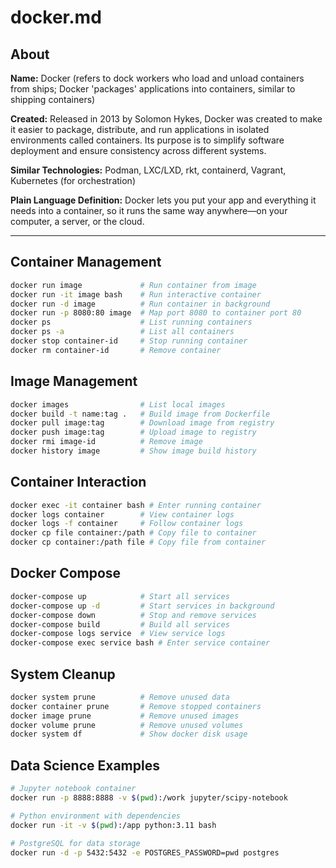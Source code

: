# docker.md

## About
**Name:** Docker (refers to dock workers who load and unload containers from ships; Docker 'packages' applications into containers, similar to shipping containers)

**Created:** Released in 2013 by Solomon Hykes, Docker was created to make it easier to package, distribute, and run applications in isolated environments called containers. Its purpose is to simplify software deployment and ensure consistency across different systems.

**Similar Technologies:** Podman, LXC/LXD, rkt, containerd, Vagrant, Kubernetes (for orchestration)

**Plain Language Definition:**
Docker lets you put your app and everything it needs into a container, so it runs the same way anywhere—on your computer, a server, or the cloud.

---

## Container Management

```bash
docker run image             # Run container from image
docker run -it image bash    # Run interactive container
docker run -d image          # Run container in background
docker run -p 8080:80 image  # Map port 8080 to container port 80
docker ps                    # List running containers
docker ps -a                 # List all containers
docker stop container-id     # Stop running container
docker rm container-id       # Remove container
```

## Image Management

```bash
docker images                # List local images
docker build -t name:tag .   # Build image from Dockerfile
docker pull image:tag        # Download image from registry
docker push image:tag        # Upload image to registry
docker rmi image-id          # Remove image
docker history image         # Show image build history
```

## Container Interaction

```bash
docker exec -it container bash # Enter running container
docker logs container        # View container logs
docker logs -f container     # Follow container logs
docker cp file container:/path # Copy file to container
docker cp container:/path file # Copy file from container
```

## Docker Compose

```bash
docker-compose up            # Start all services
docker-compose up -d         # Start services in background
docker-compose down          # Stop and remove services
docker-compose build         # Build all services
docker-compose logs service  # View service logs
docker-compose exec service bash # Enter service container
```

## System Cleanup

```bash
docker system prune          # Remove unused data
docker container prune       # Remove stopped containers
docker image prune           # Remove unused images
docker volume prune          # Remove unused volumes
docker system df             # Show docker disk usage
```

## Data Science Examples

```bash
# Jupyter notebook container
docker run -p 8888:8888 -v $(pwd):/work jupyter/scipy-notebook

# Python environment with dependencies
docker run -it -v $(pwd):/app python:3.11 bash

# PostgreSQL for data storage
docker run -d -p 5432:5432 -e POSTGRES_PASSWORD=pwd postgres
```
